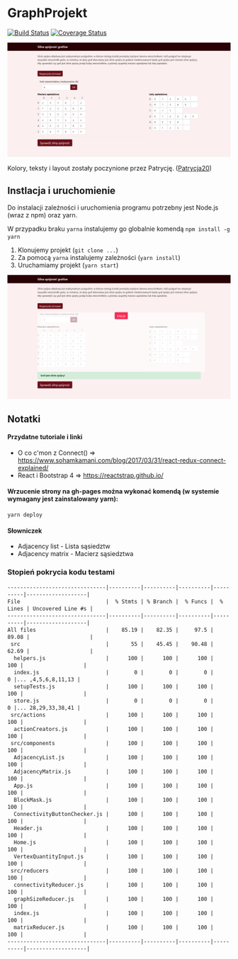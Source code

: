 # GraphProjekt 

[![Build Status](https://travis-ci.org/ZielonyBuszmen/GraphProjekt.svg?branch=master)](https://travis-ci.org/ZielonyBuszmen/GraphProjekt) [![Coverage Status](https://coveralls.io/repos/github/ZielonyBuszmen/GraphProjekt/badge.svg?branch=master)](https://coveralls.io/github/ZielonyBuszmen/GraphProjekt?branch=master)


![first photo of project](graphProjekt_1.png)

Kolory, teksty i layout zostały poczynione przez Patrycję. ([Patrycja20](https://github.com/Patrycja20))

## Instlacja i uruchomienie
Do instalacji zależności i uruchomienia programu potrzebny jest Node.js (wraz z npm) oraz yarn.

W przypadku braku `yarna` instalujemy go globalnie komendą `npm install -g yarn`

1. Klonujemy projekt (`git clone ...`)
2. Za pomocą `yarna` instalujemy zależności (`yarn install`)
3. Uruchamiamy projekt (`yarn start`)


![first photo of project](graphProjekt_2.png)


## Notatki
#### Przydatne tutoriale i linki

- O co c'mon z Connect() => https://www.sohamkamani.com/blog/2017/03/31/react-redux-connect-explained/
- React i Bootstrap 4 => https://reactstrap.github.io/

#### Wrzucenie strony na gh-pages można wykonać komendą (w systemie wymagany jest zainstalowany yarn):
```
yarn deploy
```

#### Słowniczek
 - Adjacency list - Lista sąsiedztw
 - Adjacency matrix - Macierz sąsiedztwa
 
 
 ### Stopień pokrycia kodu testami
 
```
-------------------------------|----------|----------|----------|----------|-------------------|
File                           |  % Stmts | % Branch |  % Funcs |  % Lines | Uncovered Line #s |
-------------------------------|----------|----------|----------|----------|-------------------|
All files                      |    85.19 |    82.35 |     97.5 |    89.08 |                   |
 src                           |       55 |    45.45 |    90.48 |    62.69 |                   |
  helpers.js                   |      100 |      100 |      100 |      100 |                   |
  index.js                     |        0 |        0 |        0 |        0 |... ,4,5,6,8,11,13 |
  setupTests.js                |      100 |      100 |      100 |      100 |                   |
  store.js                     |        0 |        0 |        0 |        0 |... 28,29,33,38,41 |
 src/actions                   |      100 |      100 |      100 |      100 |                   |
  actionCreators.js            |      100 |      100 |      100 |      100 |                   |
 src/components                |      100 |      100 |      100 |      100 |                   |
  AdjacencyList.js             |      100 |      100 |      100 |      100 |                   |
  AdjacencyMatrix.js           |      100 |      100 |      100 |      100 |                   |
  App.js                       |      100 |      100 |      100 |      100 |                   |
  BlockMask.js                 |      100 |      100 |      100 |      100 |                   |
  ConnectivityButtonChecker.js |      100 |      100 |      100 |      100 |                   |
  Header.js                    |      100 |      100 |      100 |      100 |                   |
  Home.js                      |      100 |      100 |      100 |      100 |                   |
  VertexQuantityInput.js       |      100 |      100 |      100 |      100 |                   |
 src/reducers                  |      100 |      100 |      100 |      100 |                   |
  connectivityReducer.js       |      100 |      100 |      100 |      100 |                   |
  graphSizeReducer.js          |      100 |      100 |      100 |      100 |                   |
  index.js                     |      100 |      100 |      100 |      100 |                   |
  matrixReducer.js             |      100 |      100 |      100 |      100 |                   |
-------------------------------|----------|----------|----------|----------|-------------------|
```